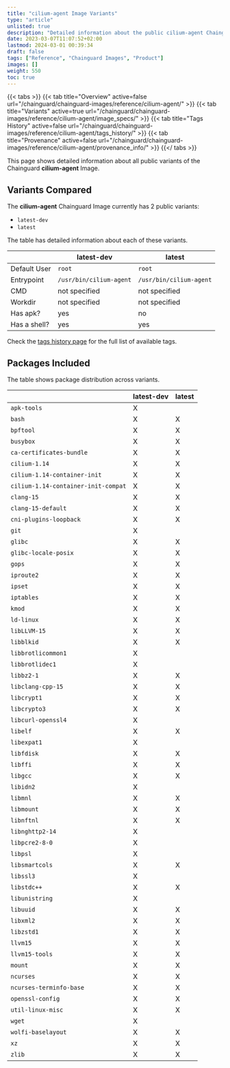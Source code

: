 ```yaml
---
title: "cilium-agent Image Variants"
type: "article"
unlisted: true
description: "Detailed information about the public cilium-agent Chainguard Image variants"
date: 2023-03-07T11:07:52+02:00
lastmod: 2024-03-01 00:39:34
draft: false
tags: ["Reference", "Chainguard Images", "Product"]
images: []
weight: 550
toc: true
---
```


{{< tabs >}}
{{< tab title="Overview" active=false url="/chainguard/chainguard-images/reference/cilium-agent/" >}}
{{< tab title="Variants" active=true url="/chainguard/chainguard-images/reference/cilium-agent/image_specs/" >}}
{{< tab title="Tags History" active=false url="/chainguard/chainguard-images/reference/cilium-agent/tags_history/" >}}
{{< tab title="Provenance" active=false url="/chainguard/chainguard-images/reference/cilium-agent/provenance_info/" >}}
{{</ tabs >}}

This page shows detailed information about all public variants of the Chainguard **cilium-agent** Image.

## Variants Compared
The **cilium-agent** Chainguard Image currently has 2 public variants: 

- `latest-dev`
- `latest`

The table has detailed information about each of these variants.

|              | latest-dev              | latest                  |
|--------------|-------------------------|-------------------------|
| Default User | `root`                  | `root`                  |
| Entrypoint   | `/usr/bin/cilium-agent` | `/usr/bin/cilium-agent` |
| CMD          | not specified           | not specified           |
| Workdir      | not specified           | not specified           |
| Has apk?     | yes                     | no                      |
| Has a shell? | yes                     | yes                     |

Check the [tags history page](/chainguard/chainguard-images/reference/cilium-agent/tags_history/) for the full list of available tags.

## Packages Included
The table shows package distribution across variants.

|                                     | latest-dev | latest |
|-------------------------------------|------------|--------|
| `apk-tools`                         | X          |        |
| `bash`                              | X          | X      |
| `bpftool`                           | X          | X      |
| `busybox`                           | X          | X      |
| `ca-certificates-bundle`            | X          | X      |
| `cilium-1.14`                       | X          | X      |
| `cilium-1.14-container-init`        | X          | X      |
| `cilium-1.14-container-init-compat` | X          | X      |
| `clang-15`                          | X          | X      |
| `clang-15-default`                  | X          | X      |
| `cni-plugins-loopback`              | X          | X      |
| `git`                               | X          |        |
| `glibc`                             | X          | X      |
| `glibc-locale-posix`                | X          | X      |
| `gops`                              | X          | X      |
| `iproute2`                          | X          | X      |
| `ipset`                             | X          | X      |
| `iptables`                          | X          | X      |
| `kmod`                              | X          | X      |
| `ld-linux`                          | X          | X      |
| `libLLVM-15`                        | X          | X      |
| `libblkid`                          | X          | X      |
| `libbrotlicommon1`                  | X          |        |
| `libbrotlidec1`                     | X          |        |
| `libbz2-1`                          | X          | X      |
| `libclang-cpp-15`                   | X          | X      |
| `libcrypt1`                         | X          | X      |
| `libcrypto3`                        | X          | X      |
| `libcurl-openssl4`                  | X          |        |
| `libelf`                            | X          | X      |
| `libexpat1`                         | X          |        |
| `libfdisk`                          | X          | X      |
| `libffi`                            | X          | X      |
| `libgcc`                            | X          | X      |
| `libidn2`                           | X          |        |
| `libmnl`                            | X          | X      |
| `libmount`                          | X          | X      |
| `libnftnl`                          | X          | X      |
| `libnghttp2-14`                     | X          |        |
| `libpcre2-8-0`                      | X          |        |
| `libpsl`                            | X          |        |
| `libsmartcols`                      | X          | X      |
| `libssl3`                           | X          |        |
| `libstdc++`                         | X          | X      |
| `libunistring`                      | X          |        |
| `libuuid`                           | X          | X      |
| `libxml2`                           | X          | X      |
| `libzstd1`                          | X          | X      |
| `llvm15`                            | X          | X      |
| `llvm15-tools`                      | X          | X      |
| `mount`                             | X          | X      |
| `ncurses`                           | X          | X      |
| `ncurses-terminfo-base`             | X          | X      |
| `openssl-config`                    | X          | X      |
| `util-linux-misc`                   | X          | X      |
| `wget`                              | X          |        |
| `wolfi-baselayout`                  | X          | X      |
| `xz`                                | X          | X      |
| `zlib`                              | X          | X      |

